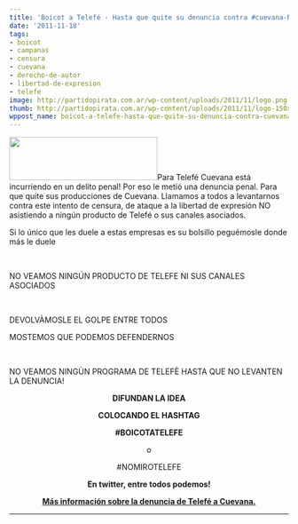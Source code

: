 ```yaml
---
title: 'Boicot a Telefé - Hasta que quite su denuncia contra #cuevana-No MiroTelefe'
date: '2011-11-18'
tags:
- boicot
- campanas
- censura
- cuevana
- derecho-de-autor
- libertad-de-expresion
- telefe
image: http://partidopirata.com.ar/wp-content/uploads/2011/11/logo.png
thumb: http://partidopirata.com.ar/wp-content/uploads/2011/11/logo-150x78.png
wppost_name: boicot-a-telefe-hasta-que-quite-su-denuncia-contra-cuevana
---
```


<img class="alignnone" title="Logo de Telefé" src="http://partidopirata.com.ar/wp-content/uploads/2011/11/logo.png" alt="" width="267" height="78" />Para Telefé Cuevana está incurriendo en un delito penal! Por eso le metió una denuncia penal. Para que quite sus producciones de Cuevana.
Llamamos a todos a levantarnos contra este intento de censura, de ataque a la libertad de expresión NO asistiendo a ningún producto de Telefé o sus canales asociados.

Si lo único que les duele a estas empresas es su bolsillo peguémosle donde más le duele

&nbsp;

NO VEAMOS NINGÚN PRODUCTO DE TELEFE NI SUS CANALES ASOCIADOS

&nbsp;

DEVOLVÀMOSLE EL GOLPE ENTRE TODOS

MOSTEMOS QUE PODEMOS DEFENDERNOS

&nbsp;

NO VEAMOS NINGÙN PROGRAMA DE TELEFÈ HASTA QUE NO LEVANTEN LA DENUNCIA!
<p style="text-align: center;"><strong>DIFUNDAN LA IDEA</strong></p>
<p style="text-align: center;"><strong>COLOCANDO EL HASHTAG</strong></p>
<p style="text-align: center;"><strong>#BOICOTATELEFE</strong></p>
<p style="text-align: center;">o</p>
<p style="text-align: center;">#NOMIROTELEFE</p>
<p style="text-align: center;"><strong>En twitter, entre todos podemos!</strong></p>
<p style="text-align: center;"><strong><a href="http://partidopirata.com.ar/2317/para-telefe-enlazar-es-delito-denuncia-penal-contra-cuevana">Más información sobre la denuncia de Telefé a Cuevana.</a></strong></p>


<hr />
